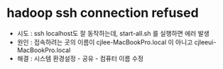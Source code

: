 # hadoop ssh connection refused

* 시도 : ssh localhost도 잘 동작하는데, start-all.sh 를 실행하면 에러 발생
* 원인 : 접속하려는 곳의 이름이 cjlee-MacBookPro.local 이 아니고 cjleeui-MacBookPro.local
* 해결 : 시스템 환경설정 - 공유 - 컴퓨터 이름 수정
